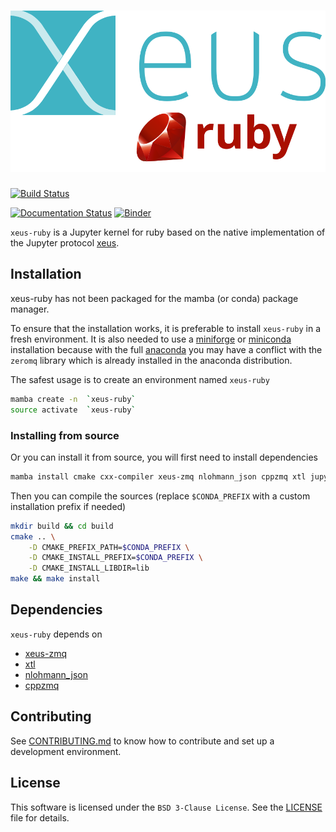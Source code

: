 # ![xeus-ruby](docs/_images/xeus-logo.svg)

[![Build Status](https://github.com/IsabelParedes/xeus-ruby/actions/workflows/main.yml/badge.svg)](https://github.com/IsabelParedes/xeus-ruby/actions/workflows/main.yml)

[![Documentation Status](http://readthedocs.org/projects/xeus-ruby/badge/?version=latest)](https://xeus-ruby.readthedocs.io/en/latest/?badge=latest)
[![Binder](https://mybinder.org/badge_logo.svg)](https://mybinder.org/v2/gh/IsabelParedes/xeus-ruby/main?urlpath=/lab/tree/notebooks/xeus-ruby.ipynb)

`xeus-ruby` is a Jupyter kernel for ruby based on the native implementation of the
Jupyter protocol [xeus](https://github.com/jupyter-xeus/xeus).

## Installation

xeus-ruby has not been packaged for the mamba (or conda) package manager.

To ensure that the installation works, it is preferable to install `xeus-ruby` in a
fresh environment. It is also needed to use a
[miniforge](https://github.com/conda-forge/miniforge#mambaforge) or
[miniconda](https://conda.io/miniconda.html) installation because with the full
[anaconda](https://www.anaconda.com/) you may have a conflict with the `zeromq` library
which is already installed in the anaconda distribution.

The safest usage is to create an environment named `xeus-ruby`

```bash
mamba create -n  `xeus-ruby`
source activate  `xeus-ruby`
```

<!-- ### Installing from conda-forge

Then you can install in this environment `xeus-ruby` and its dependencies

```bash
mamba install`xeus-ruby` notebook -c conda-forge
``` -->

### Installing from source

Or you can install it from source, you will first need to install dependencies

```bash
mamba install cmake cxx-compiler xeus-zmq nlohmann_json cppzmq xtl jupyterlab -c conda-forge
```

Then you can compile the sources (replace `$CONDA_PREFIX` with a custom installation
prefix if needed)

```bash
mkdir build && cd build
cmake .. \
    -D CMAKE_PREFIX_PATH=$CONDA_PREFIX \
    -D CMAKE_INSTALL_PREFIX=$CONDA_PREFIX \
    -D CMAKE_INSTALL_LIBDIR=lib
make && make install
```

<!-- ## Trying it online

To try out xeus-ruby interactively in your web browser, just click on the binder link:
(Once Conda Package is Ready)

[![Binder](binder-logo.svg)](https://mybinder.org/v2/gh/IsabelParedes/xeus-ruby/main?urlpath=/lab/tree/notebooks/xeus-ruby.ipynb) -->



<!-- ## Documentation

To get started with using `xeus-ruby`, check out the full documentation

http://xeus-ruby.readthedocs.io -->


## Dependencies

`xeus-ruby` depends on

- [xeus-zmq](https://github.com/jupyter-xeus/xeus-zmq)
- [xtl](https://github.com/xtensor-stack/xtl)
- [nlohmann_json](https://github.com/nlohmann/json)
- [cppzmq](https://github.com/zeromq/cppzmq)

## Contributing

See [CONTRIBUTING.md](./CONTRIBUTING.md) to know how to contribute and set up a
development environment.

## License

This software is licensed under the `BSD 3-Clause License`. See the [LICENSE](LICENSE)
file for details.
